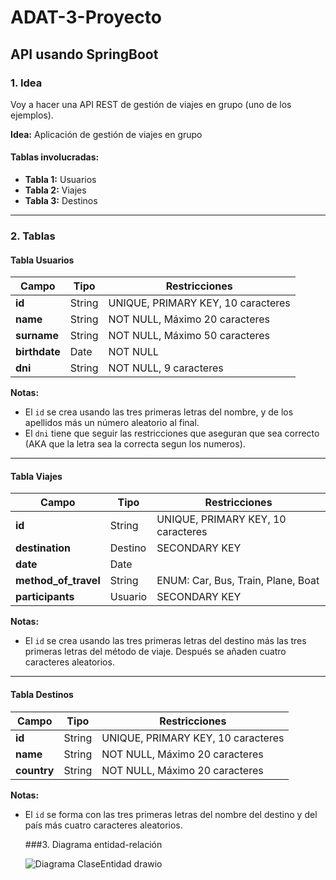# ADAT-3-Proyecto

## API usando SpringBoot

### 1. Idea

Voy a hacer una API REST de gestión de viajes en grupo (uno de los ejemplos).

**Idea:** Aplicación de gestión de viajes en grupo

#### Tablas involucradas:
- **Tabla 1:** Usuarios
- **Tabla 2:** Viajes
- **Tabla 3:** Destinos

---

### 2. Tablas

#### Tabla Usuarios
| Campo        | Tipo   | Restricciones                                   |
|--------------|--------|------------------------------------------------|
| **id**       | String | UNIQUE, PRIMARY KEY, 10 caracteres            |
| **name**     | String | NOT NULL, Máximo 20 caracteres                 |
| **surname**  | String | NOT NULL, Máximo 50 caracteres                 |
| **birthdate**| Date   | NOT NULL                                       |
| **dni**      | String | NOT NULL, 9 caracteres                        |

**Notas:**
- El `id` se crea usando las tres primeras letras del nombre, y de los apellidos más un número aleatorio al final.
- El `dni` tiene que seguir las restricciones que aseguran que sea correcto (AKA que la letra sea la correcta segun los numeros).

---

#### Tabla Viajes
| Campo              | Tipo         | Restricciones                                    |
|--------------------|--------------|-------------------------------------------------|
| **id**             | String       | UNIQUE, PRIMARY KEY, 10 caracteres             |
| **destination**    | Destino      | SECONDARY KEY                                   |
| **date**           | Date         |                                                 |
| **method_of_travel** | String      | ENUM: Car, Bus, Train, Plane, Boat             |
| **participants**   | Usuario      | SECONDARY KEY                                   |

**Notas:**
- El `id` se crea usando las tres primeras letras del destino más las tres primeras letras del método de viaje. Después se añaden cuatro caracteres aleatorios.

---

#### Tabla Destinos
| Campo      | Tipo   | Restricciones                                   |
|------------|--------|------------------------------------------------|
| **id**     | String | UNIQUE, PRIMARY KEY, 10 caracteres            |
| **name**   | String | NOT NULL, Máximo 20 caracteres                 |
| **country**| String | NOT NULL, Máximo 20 caracteres                 |

**Notas:**
- El `id` se forma con las tres primeras letras del nombre del destino y del país más cuatro caracteres aleatorios.

  ###3. Diagrama entidad-relación

  ![Diagrama ClaseEntidad drawio](https://github.com/user-attachments/assets/1ab8161d-8bd8-4c0c-b30c-0b3065812e36)

